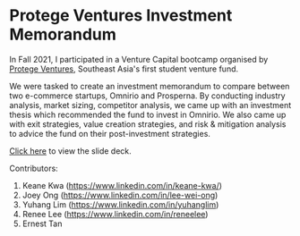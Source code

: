 # Protege Ventures Investment Memorandum

In Fall 2021, I participated in a Venture Capital bootcamp organised by [Protege Ventures](https://protege.vc/), Southeast Asia's first student venture fund.

We were tasked to create an investment memorandum to compare between two e-commerce startups, Omnirio and Prosperna. By conducting industry analysis, market sizing, competitor analysis, we came up with an investment thesis which recommended the fund to invest in Omnirio. We also came up with exit strategies, value creation strategies, and risk & mitigation analysis to advice the fund on their post-investment strategies.

[Click here](https://github.com/keanekwa/Protege-Ventures-Investment-Memorandum/blob/main/Protege%20Ventures%20Investment%20Memorandum.pdf) to view the slide deck.

Contributors:
1. Keane Kwa (https://www.linkedin.com/in/keane-kwa/)
2. Joey Ong (https://www.linkedin.com/in/lee-wei-ong)
3. Yuhang Lim (https://www.linkedin.com/in/yuhanglim)
4. Renee Lee (https://www.linkedin.com/in/reneelee)
5. Ernest Tan
